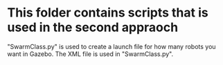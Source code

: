 # This folder contains scripts that is used in the second appraoch

"SwarmClass.py" is used to create a launch file for how many robots you want in Gazebo. The XML file is used in "SwarmClass.py".
